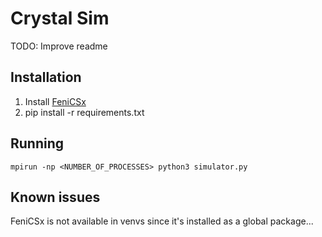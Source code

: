 # Crystal Sim

TODO: Improve readme

## Installation

1. Install [FeniCSx](https://github.com/FEniCS/dolfinx?tab=readme-ov-file#installation)
2. pip install -r requirements.txt

## Running

```shell
mpirun -np <NUMBER_OF_PROCESSES> python3 simulator.py
```

## Known issues

FeniCSx is not available in venvs since it's installed as a global package...